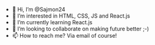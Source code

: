 - 👋 Hi, I’m @Sajmon24
- 👀 I’m interested in HTML, CSS, JS and React.js
- 🌱 I’m currently learning React.js
- 💞️ I’m looking to collaborate on making future better ;-)
- 📫 How to reach me? Via email of course!

<!---
Sajmon24/Sajmon24 is a ✨ special ✨ repository because its `README.md` (this file) appears on your GitHub profile.
You can click the Preview link to take a look at your changes.
--->
